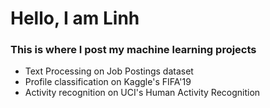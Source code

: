 # Hello, I am Linh
### This is where I post my machine learning projects
- Text Processing on Job Postings dataset
- Profile classification on Kaggle's FIFA'19
- Activity recognition on UCI's Human Activity Recognition

